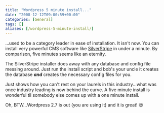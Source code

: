 ```yaml
---
title: "Wordpress 5 minute install..."
date: "2008-12-12T09:00:59+00:00"
categories: [General]
tags: []
aliases: [/wordpress-5-minute-install/]
---
```


...used to be a category leader in ease of installation. It isn't now. You can install very powerful CMS software like <a href="http://www.silverstripe.org/blog/">SilverStripe</a> in under a minute. By comparison, five minutes seems like an eternity.

The SilverStripe installer does away with any database and config file messing around. Just run the install script and bob's your uncle it creates the database <em><strong>and</strong></em> creates the necessary config files for you.

Just shows how you can't rest on your laurels in this industry...what was once industry leading is now behind the curve. A five minute install is wonderful til somebody else comes up with a one minute install.

Oh, BTW...Wordpress 2.7 is out (you are using it) and it is great! :wink:
